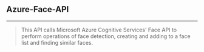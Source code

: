 #

## Azure-Face-API <br>
----

> This API calls Microsoft Azure Cognitive Services' Face API to perform operations of face detection, creating and adding to a face list and finding similar faces.

